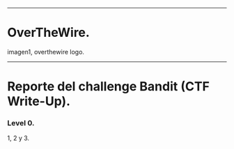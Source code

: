 - - -

# OverTheWire.

imagen1, overthewire logo.

- - -

# Reporte del challenge Bandit (CTF Write-Up).
### Level 0.


1, 2 y 3.
